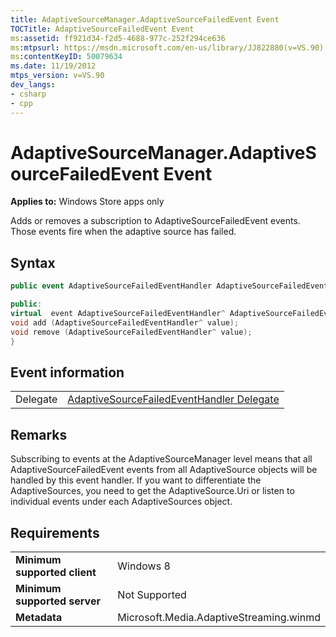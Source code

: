 ```yaml
---
title: AdaptiveSourceManager.AdaptiveSourceFailedEvent Event
TOCTitle: AdaptiveSourceFailedEvent Event
ms:assetid: ff921d34-f2d5-4688-977c-252f294ce636
ms:mtpsurl: https://msdn.microsoft.com/en-us/library/JJ822880(v=VS.90)
ms:contentKeyID: 50079634
ms.date: 11/19/2012
mtps_version: v=VS.90
dev_langs:
- csharp
- cpp
---
```


# AdaptiveSourceManager.AdaptiveSourceFailedEvent Event

**Applies to:** Windows Store apps only

Adds or removes a subscription to AdaptiveSourceFailedEvent events. Those events fire when the adaptive source has failed.

## Syntax

```csharp
public event AdaptiveSourceFailedEventHandler AdaptiveSourceFailedEvent
```

```cpp
public:
virtual  event AdaptiveSourceFailedEventHandler^ AdaptiveSourceFailedEvent {
void add (AdaptiveSourceFailedEventHandler^ value);
void remove (AdaptiveSourceFailedEventHandler^ value);
}
```

## Event information

|||
|--- |--- |
|Delegate|[AdaptiveSourceFailedEventHandler Delegate](adaptivesourcefailedeventhandler-delegate.md)|


## Remarks

Subscribing to events at the AdaptiveSourceManager level means that all AdaptiveSourceFailedEvent events from all AdaptiveSource objects will be handled by this event handler. If you want to differentiate the AdaptiveSources, you need to get the AdaptiveSource.Uri or listen to individual events under each AdaptiveSources object.

## Requirements

|||
|--- |--- |
|**Minimum supported client**|Windows 8|
|**Minimum supported server**|Not Supported|
|**Metadata**|Microsoft.Media.AdaptiveStreaming.winmd|

